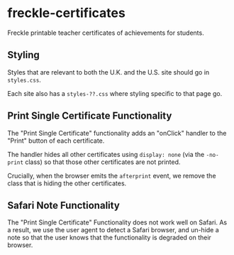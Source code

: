 # freckle-certificates

Freckle printable teacher certificates of achievements for students.

## Styling

Styles that are relevant to both the U.K. and the U.S. site should go in `styles.css`.

Each site also has a `styles-??.css` where styling specific to that page go.

## Print Single Certificate Functionality

The "Print Single Certificate" functionality adds an "onClick" handler to the
"Print" button of each certificate.

The handler hides all other certificates using `display: none` (via the
`-no-print` class) so that those other certificates are not printed.

Crucially, when the browser emits the `afterprint` event, we remove the class
that is hiding the other certificates.

## Safari Note Functionality

The "Print Single Certificate" Functionality does not work well on Safari. As a
result, we use the user agent to detect a Safari browser, and un-hide a note so
that the user knows that the functionality is degraded on their browser.
